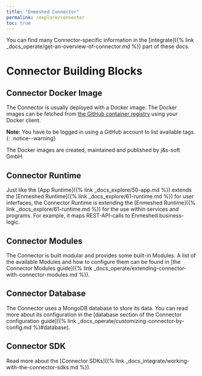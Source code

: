 ```yaml
---
title: "Enmeshed Connector"
permalink: /explore/connector
toc: true
---
```


You can find many Connector-specific information in the [integrate]({% link _docs_operate/get-an-overview-of-connector.md %}) part of these docs.

# Connector Building Blocks

## Connector Docker Image

The Connector is usually deployed with a Docker image. The Docker images can be fetched from [the GitHub container registry](https://github.com/nmshd/cns-connector/pkgs/container/connector) using your Docker client.

**Note:** You have to be logged in using a GitHub account to list available tags.
{: .notice--warning}

The Docker images are created, maintained and published by j&s-soft GmbH.

## Connector Runtime

Just like the [App Runtime]({% link _docs_explore/50-app.md %}) extends the [Enmeshed Runtime]({% link _docs_explore/61-runtime.md %}) for user interfaces, the Connector Runtime is extending the [Enmeshed Runtime]({% link _docs_explore/61-runtime.md %}) for the use within services and programs. For example, it maps REST-API-calls to Enmeshed business-logic.

## Connector Modules

The Connector is built modular and provides some built-in Modules. A list of the available Modules and how to configure them can be found in [the Connector Modules guide]({% link _docs_operate/extending-connector-with-connector-modules.md %}).

## Connector Database

The Connector uses a MongoDB database to store its data. You can read more about its configuration in the [database section of the Connector configuration guide]({% link _docs_operate/customizing-connector-by-config.md %}#database).

## Connector SDK

Read more about the [Connector SDKs]({% link _docs_integrate/working-with-the-connector-sdks.md %}).
